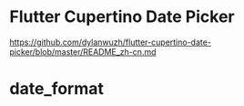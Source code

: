 # Flutter Cupertino Date Picker

https://github.com/dylanwuzh/flutter-cupertino-date-picker/blob/master/README_zh-cn.md

# date_format

